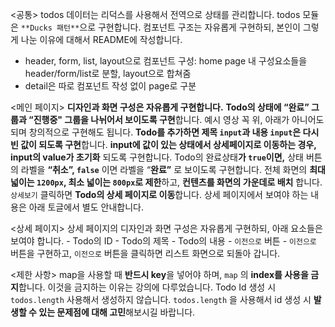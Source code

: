 
<공통>
todos 데이터는 리덕스를 사용해서 전역으로 상태를 관리합니다.
todos 모듈은 `**Ducks 패턴**`으로 구현합니다.
컴포넌트 구조는 자유롭게 구현하되, 본인이 그렇게 나눈 이유에 대해서 README에 작성합니다.
- header, form, list, layout으로 컴포넌트 구성: home page 내 구성요소들을 header/form/list로 분할, layout으로 합쳐줌
- detail은 따로 컴포넌트 작성 없이 page로 구분

<메인 페이지>
**디자인과 화면 구성은 자유롭게 구현합니다.**
**Todo의 상태에 “완료” 그룹과 “진행중" 그룹을 나뉘어서 보이도록 구현**합니다. 예시 영상 꼭 위, 아래가 아니어도 되며 창의적으로 구현해도 됩니다.
**Todo를 추가하면  제목 `input`과 내용 `input`은 다시 빈 값이 되도록 구현**합니다.
**input에 값이 있는 상태에서 상세페이지로 이동하는 경우, input의 value가 초기화** 되도록 구현합니다.
Todo의 완료상태**가 `true`**이면**,** 상태 버튼의 라벨을 **“취소”,  `false`** 이면 라벨을 “**완료”** 로 보이도록 구현합니다.
전체 화면의 **최대 넓이는 `1200px`, 최소 넓이는 `800px`로 제한**하고, **컨텐츠를 화면의 가운데로 배치** 합니다.
`상세보기` 클릭하면 **Todo의 상세 페이지로 이동**합니다. 상세 페이지에서 보여야 하는 내용은 아래 토글에서 별도 안내합니다.

<상세 페이지>
상세 페이지의 디자인과 화면 구성은 자유롭게 구현하되, 아래 요소들은 보여야 합니다.
    - Todo의 ID
    - Todo의 제목
    - Todo의 내용
    - `이전으로` 버튼
    - `이전으로` 버튼을 구현하고, `이전으로` 버튼을 클릭하면 리스트 화면으로 되돌아 갑니다.

<제한 사항>
map을 사용할 때 **반드시 key**을 넣어야 하며, `map` 의 **index를 사용을 금지**합니다. 이것을 금지하는 이유는 강의에 다루었습니다.
Todo Id 생성 시 `todos.length` 사용해서 생성하지 않습니다. `todos.length` 을 사용해서 id 생성 시 **발생할 수 있는 문제점에 대해 고민**해보시길 바랍니다.
